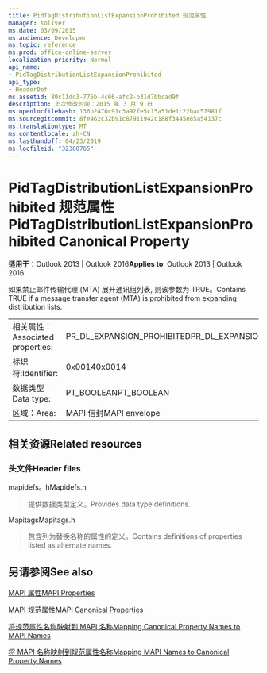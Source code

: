 ```yaml
---
title: PidTagDistributionListExpansionProhibited 规范属性
manager: soliver
ms.date: 03/09/2015
ms.audience: Developer
ms.topic: reference
ms.prod: office-online-server
localization_priority: Normal
api_name:
- PidTagDistributionListExpansionProhibited
api_type:
- HeaderDef
ms.assetid: 80c11dd3-775b-4c66-afc2-b31d7bbcad9f
description: 上次修改时间：2015 年 3 月 9 日
ms.openlocfilehash: 136b2470c91c3a92fe5c15a51de1c22bac57981f
ms.sourcegitcommit: 8fe462c32b91c87911942c188f3445e85a54137c
ms.translationtype: MT
ms.contentlocale: zh-CN
ms.lasthandoff: 04/23/2019
ms.locfileid: "32360765"
---
```

# <a name="pidtagdistributionlistexpansionprohibited-canonical-property"></a><span data-ttu-id="c2164-103">PidTagDistributionListExpansionProhibited 规范属性</span><span class="sxs-lookup"><span data-stu-id="c2164-103">PidTagDistributionListExpansionProhibited Canonical Property</span></span>

  
  
<span data-ttu-id="c2164-104">**适用于**：Outlook 2013 | Outlook 2016</span><span class="sxs-lookup"><span data-stu-id="c2164-104">**Applies to**: Outlook 2013 | Outlook 2016</span></span> 
  
<span data-ttu-id="c2164-105">如果禁止邮件传输代理 (MTA) 展开通讯组列表, 则该参数为 TRUE。</span><span class="sxs-lookup"><span data-stu-id="c2164-105">Contains TRUE if a message transfer agent (MTA) is prohibited from expanding distribution lists.</span></span>
  
|||
|:-----|:-----|
|<span data-ttu-id="c2164-106">相关属性：</span><span class="sxs-lookup"><span data-stu-id="c2164-106">Associated properties:</span></span>  <br/> |<span data-ttu-id="c2164-107">PR_DL_EXPANSION_PROHIBITED</span><span class="sxs-lookup"><span data-stu-id="c2164-107">PR_DL_EXPANSION_PROHIBITED</span></span>  <br/> |
|<span data-ttu-id="c2164-108">标识符:</span><span class="sxs-lookup"><span data-stu-id="c2164-108">Identifier:</span></span>  <br/> |<span data-ttu-id="c2164-109">0x0014</span><span class="sxs-lookup"><span data-stu-id="c2164-109">0x0014</span></span>  <br/> |
|<span data-ttu-id="c2164-110">数据类型：</span><span class="sxs-lookup"><span data-stu-id="c2164-110">Data type:</span></span>  <br/> |<span data-ttu-id="c2164-111">PT_BOOLEAN</span><span class="sxs-lookup"><span data-stu-id="c2164-111">PT_BOOLEAN</span></span>  <br/> |
|<span data-ttu-id="c2164-112">区域：</span><span class="sxs-lookup"><span data-stu-id="c2164-112">Area:</span></span>  <br/> |<span data-ttu-id="c2164-113">MAPI 信封</span><span class="sxs-lookup"><span data-stu-id="c2164-113">MAPI envelope</span></span>  <br/> |
   
## <a name="related-resources"></a><span data-ttu-id="c2164-114">相关资源</span><span class="sxs-lookup"><span data-stu-id="c2164-114">Related resources</span></span>

### <a name="header-files"></a><span data-ttu-id="c2164-115">头文件</span><span class="sxs-lookup"><span data-stu-id="c2164-115">Header files</span></span>

<span data-ttu-id="c2164-116">mapidefs。h</span><span class="sxs-lookup"><span data-stu-id="c2164-116">Mapidefs.h</span></span>
  
> <span data-ttu-id="c2164-117">提供数据类型定义。</span><span class="sxs-lookup"><span data-stu-id="c2164-117">Provides data type definitions.</span></span>
    
<span data-ttu-id="c2164-118">Mapitags</span><span class="sxs-lookup"><span data-stu-id="c2164-118">Mapitags.h</span></span>
  
> <span data-ttu-id="c2164-119">包含列为替换名称的属性的定义。</span><span class="sxs-lookup"><span data-stu-id="c2164-119">Contains definitions of properties listed as alternate names.</span></span>
    
## <a name="see-also"></a><span data-ttu-id="c2164-120">另请参阅</span><span class="sxs-lookup"><span data-stu-id="c2164-120">See also</span></span>



[<span data-ttu-id="c2164-121">MAPI 属性</span><span class="sxs-lookup"><span data-stu-id="c2164-121">MAPI Properties</span></span>](mapi-properties.md)
  
[<span data-ttu-id="c2164-122">MAPI 规范属性</span><span class="sxs-lookup"><span data-stu-id="c2164-122">MAPI Canonical Properties</span></span>](mapi-canonical-properties.md)
  
[<span data-ttu-id="c2164-123">将规范属性名称映射到 MAPI 名称</span><span class="sxs-lookup"><span data-stu-id="c2164-123">Mapping Canonical Property Names to MAPI Names</span></span>](mapping-canonical-property-names-to-mapi-names.md)
  
[<span data-ttu-id="c2164-124">将 MAPI 名称映射到规范属性名称</span><span class="sxs-lookup"><span data-stu-id="c2164-124">Mapping MAPI Names to Canonical Property Names</span></span>](mapping-mapi-names-to-canonical-property-names.md)

